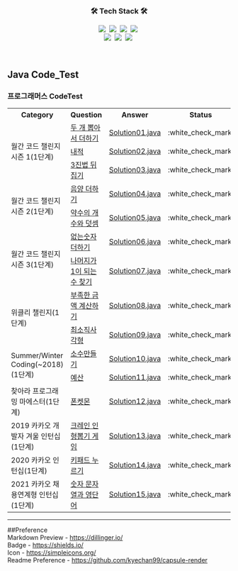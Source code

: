 <h3 align="center">🛠 Tech Stack 🛠</h3>

<p align="center">
  <img src="https://img.shields.io/badge/Python-3766AB?style=flat-square&logo=Python&logoColor=white"/></a>&nbsp 
  <img src="https://img.shields.io/badge/Java-007396?style=flat-square&logo=Java&logoColor=white"/></a>&nbsp 
  <img src="https://img.shields.io/badge/Javascript-ffb13b?style=flat-square&logo=javascript&logoColor=white"/></a>&nbsp 
  <img src="https://img.shields.io/badge/css-1572B6?style=flat-square&logo=css3&logoColor=white"/></a>&nbsp 
  <br>
  <img src="https://img.shields.io/badge/SpringBoot-6DB33F?style=flat-square&logo=Spring&logoColor=white"/></a>&nbsp 
  <img src="https://img.shields.io/badge/Mysql-E6B91E?style=flat-square&logo=MySql&logoColor=white"/></a>&nbsp 
  <img src="https://img.shields.io/badge/aws-333664?style=flat-square&logo=amazon-aws&logoColor=white"/></a>&nbsp 
</p>
<br>

## Java Code_Test
### 프로그래머스 CodeTest<br>
<table>
    <tr>
        <th>Category</th>
        <th>Question</th>
        <th>Answer</th>
        <th>Status</th>
        <th>Note</th>
    </tr>
    <tr>
        <td rowspan="3">월간 코드 챌린지 시즌 1(1단계)</td>
        <td><a href="https://programmers.co.kr/learn/courses/30/lessons/68644">두 개 뽑아서 더하기</a></td>
        <td><a href="https://github.com/chrishoonS/codeTest/blob/main/CodeStudy/src/main/java/com/test/Solution01.java">Solution01.java</a></td>
        <td>:white_check_mark:</td>
        <td></td>
    </tr>
    <tr>
        <td><a href="https://programmers.co.kr/learn/courses/30/lessons/70128">내적</a></td>
        <td><a href="https://github.com/chrishoonS/codeTest/blob/main/CodeStudy/src/main/java/com/test/Solution02.java">Solution02.java</a></td>
        <td>:white_check_mark:</td>
        <td></td>
    </tr>
    <tr>
        <td><a href="https://programmers.co.kr/learn/courses/30/lessons/68935">3진법 뒤집기</a></td>
        <td><a href="https://github.com/chrishoonS/codeTest/blob/main/CodeStudy/src/main/java/com/test/Solution03.java">Solution03.java</a></td>
        <td>:white_check_mark:</td>
        <td></td>
    </tr>
    <tr>
        <td rowspan="2">월간 코드 챌린지 시즌 2(1단계)</td>
        <td><a href="https://programmers.co.kr/learn/courses/30/lessons/76501">음양 더하기</a></td>
        <td><a href="https://github.com/chrishoonS/codeTest/blob/main/CodeStudy/src/main/java/com/test/Solution04.java">Solution04.java</a></td>
        <td>:white_check_mark:</td>
        <td></td>
    </tr>
    <tr>
        <td><a href="https://programmers.co.kr/learn/courses/30/lessons/77884">약수의 개수와 덧셈</a></td>
        <td><a href="https://github.com/chrishoonS/codeTest/blob/main/CodeStudy/src/main/java/com/test/Solution05.java">Solution05.java</a></td>
        <td>:white_check_mark:</td>
        <td></td>
    </tr>
    <tr>
        <td rowspan="2">월간 코드 챌린지 시즌 3(1단계)</td>
        <td><a href="https://programmers.co.kr/learn/courses/30/lessons/86051">없는숫자 더하기</a></td>
        <td><a href="https://github.com/chrishoonS/codeTest/blob/main/CodeStudy/src/main/java/com/test/Solution06.java">Solution06.java</a></td>
        <td>:white_check_mark:</td>
        <td></td>
    </tr>
    <tr>
        <td><a href="https://programmers.co.kr/learn/courses/30/lessons/87389">나머지가 1이 되는 수 찾기</a></td>
        <td><a href="https://github.com/chrishoonS/codeTest/blob/main/CodeStudy/src/main/java/com/test/Solution07.java">Solution07.java</a></td>
        <td>:white_check_mark:</td>
        <td></td>
    </tr>
    <tr>
        <td rowspan="2">위클리 챌린지(1단계)</td>
        <td><a href="https://programmers.co.kr/learn/courses/30/lessons/82612">부족한 금액 계산하기</a></td>
        <td><a href="https://github.com/chrishoonS/codeTest/blob/main/CodeStudy/src/main/java/com/test/Solution08.java">Solution08.java</a></td>
        <td>:white_check_mark:</td>
        <td></td>
    </tr>
    <tr>
        <td><a href="https://programmers.co.kr/learn/courses/30/lessons/86491">최소직사각형</a></td>
        <td><a href="https://github.com/chrishoonS/codeTest/blob/main/CodeStudy/src/main/java/com/test/Solution09.java">Solution09.java</a></td>
        <td>:white_check_mark:</td>
        <td></td>
    </tr>
    <tr>
        <td rowspan="2">Summer/Winter Coding(~2018)(1단계)</td>
        <td><a href="https://programmers.co.kr/learn/courses/30/lessons/12977">소수만들기</a></td>
        <td><a href="https://github.com/chrishoonS/codeTest/blob/main/CodeStudy/src/main/java/com/test/Solution10.java">Solution10.java</a></td>
        <td>:white_check_mark:</td>
        <td></td>
    </tr>
    <tr>
        <td><a href="https://programmers.co.kr/learn/courses/30/lessons/12982">예산</a></td>
        <td><a href="https://github.com/chrishoonS/codeTest/blob/main/CodeStudy/src/main/java/com/test/Solution11.java">Solution11.java</a></td>
        <td>:white_check_mark:</td>
        <td></td>
    </tr>
    <tr>
        <td>찾아라 프로그래밍 마에스터(1단계)</td>
        <td><a href="https://programmers.co.kr/learn/courses/30/lessons/1845">폰켓몬</a></td>
        <td><a href="https://github.com/chrishoonS/codeTest/blob/main/CodeStudy/src/main/java/com/test/Solution12.java">Solution12.java</a></td>
        <td>:white_check_mark:</td>
        <td></td>
    </tr>
    <tr>
        <td>2019 카카오 개발자 겨울 인턴십(1단계)</td>
        <td><a href="https://programmers.co.kr/learn/courses/30/lessons/64061">크레인 인형뽑기 게임</a></td>
        <td><a href="https://github.com/chrishoonS/codeTest/blob/main/CodeStudy/src/main/java/com/test/Solution13.java">Solution13.java</a></td>
        <td>:white_check_mark:</td>
        <td></td>
    </tr>
    <tr>
        <td>2020 카카오 인턴십(1단계)</td>
        <td><a href="https://programmers.co.kr/learn/courses/30/lessons/67256">키패드 누르기</a></td>
        <td><a href="https://github.com/chrishoonS/codeTest/blob/main/CodeStudy/src/main/java/com/test/Solution14.java">Solution14.java</a></td>
        <td>:white_check_mark:</td>
        <td></td>
    </tr>
    <tr>
        <td>2021 카카오 채용연계형 인턴십(1단계)</td>
        <td><a href="https://programmers.co.kr/learn/courses/30/lessons/81301">숫자 문자열과 영단어</a></td>
        <td><a href="https://github.com/chrishoonS/codeTest/blob/main/CodeStudy/src/main/java/com/test/Solution15.java">Solution15.java</a></td>
        <td>:white_check_mark:</td>
        <td></td>
    </tr>


</table>

---
##Preference <br>
Markdown Preview - https://dillinger.io/ <br>
Badge - https://shields.io/ <br>
Icon - https://simpleicons.org/ <br>
Readme Preference - https://github.com/kyechan99/capsule-render <br>
